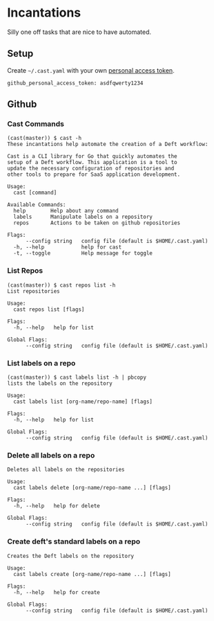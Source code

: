 # Incantations

Silly one off tasks that are nice to have automated.

## Setup
Create `~/.cast.yaml` with your own [personal access token](https://github.com/settings/tokens).
```
github_personal_access_token: asdfqwerty1234
```

## Github

### Cast Commands
```
(cast(master)) $ cast -h
These incantations help automate the creation of a Deft workflow:

Cast is a CLI library for Go that quickly automates the
setup of a Deft workflow. This application is a tool to
update the necessary configuration of repositories and
other tools to prepare for SaaS application development.

Usage:
  cast [command]

Available Commands:
  help        Help about any command
  labels      Manipulate labels on a repository
  repos       Actions to be taken on github repositories

Flags:
      --config string   config file (default is $HOME/.cast.yaml)
  -h, --help            help for cast
  -t, --toggle          Help message for toggle

```

### List Repos
```
(cast(master)) $ cast repos list -h
List repositories

Usage:
  cast repos list [flags]

Flags:
  -h, --help   help for list

Global Flags:
      --config string   config file (default is $HOME/.cast.yaml)
```

### List labels on a repo
```
(cast(master)) $ cast labels list -h | pbcopy
lists the labels on the repository

Usage:
  cast labels list [org-name/repo-name] [flags]

Flags:
  -h, --help   help for list

Global Flags:
      --config string   config file (default is $HOME/.cast.yaml)

```

### Delete all labels on a repo
```
Deletes all labels on the repositories

Usage:
  cast labels delete [org-name/repo-name ...] [flags]

Flags:
  -h, --help   help for delete

Global Flags:
      --config string   config file (default is $HOME/.cast.yaml)
```

### Create deft's standard labels on a repo
```
Creates the Deft labels on the repository

Usage:
  cast labels create [org-name/repo-name ...] [flags]

Flags:
  -h, --help   help for create

Global Flags:
      --config string   config file (default is $HOME/.cast.yaml)
```

